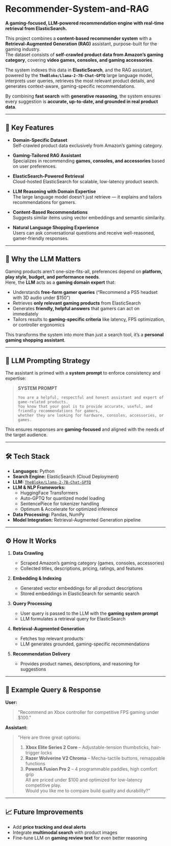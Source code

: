 # Recommender-System-and-RAG

**A gaming-focused, LLM-powered recommendation engine with real-time retrieval from ElasticSearch.**  

This project combines a **content-based recommender system** with a **Retrieval-Augmented Generation (RAG)** assistant, purpose-built for the gaming industry.  
The dataset consists of **self-crawled product data from Amazon’s gaming category**, covering **video games, consoles, and gaming accessories**.  

The system indexes this data in **ElasticSearch**, and the RAG assistant, powered by the **`TheBloke/Llama-2-7B-Chat-GPTQ`** large language model, interprets user queries, retrieves the most relevant product details, and generates context-aware, gaming-specific recommendations.

By combining **fast search** with **generative reasoning**, the system ensures every suggestion is **accurate, up-to-date, and grounded in real product data**.

---

## 🚀 Key Features

- **Domain-Specific Dataset**  
  Self-crawled product data exclusively from Amazon’s gaming category.

- **Gaming-Tailored RAG Assistant**  
  Specializes in recommending **games, consoles, and accessories** based on user preferences.

- **ElasticSearch-Powered Retrieval**  
  Cloud-hosted ElasticSearch for scalable, low-latency product search.

- **LLM Reasoning with Domain Expertise**  
  The large language model doesn’t just retrieve — it explains and tailors recommendations for gamers.

- **Content-Based Recommendations**  
  Suggests similar items using vector embeddings and semantic similarity.

- **Natural Language Shopping Experience**  
  Users can ask conversational questions and receive well-reasoned, gamer-friendly responses.

---

## 🧠 Why the LLM Matters

Gaming products aren’t one-size-fits-all, preferences depend on **platform, play style, budget, and performance needs**.  
Here, the **LLM** acts as a **gaming domain expert** that:

- Understands **free-form gamer queries** (“Recommend a PS5 headset with 3D audio under $150”)  
- Retrieves **only relevant gaming products** from ElasticSearch  
- Generates **friendly, helpful answers** that gamers can act on immediately  
- Tailors results to **gaming-specific criteria** like latency, FPS optimization, or controller ergonomics

This transforms the system into more than just a search tool, it’s a **personal gaming shopping assistant**.

---

## 🧩 LLM Prompting Strategy

The assistant is primed with a **system prompt** to enforce consistency and expertise:

> **SYSTEM PROMPT**
> ```
> You are a helpful, respectful and honest assistant and expert of game-related products.  
> You know that your goal is to provide accurate, useful, and friendly recommendations for gamers,  
> whether they are looking for hardware, consoles, accessories, or games.
> ```

This ensures responses are **gaming-focused** and aligned with the needs of the target audience.

---

## 🛠 Tech Stack

- **Languages:** Python  
- **Search Engine:** ElasticSearch (Cloud Deployment)  
- **LLM:** [`TheBloke/Llama-2-7B-Chat-GPTQ`](https://huggingface.co/TheBloke/Llama-2-7B-Chat-GPTQ)  
- **LLM & NLP Frameworks:**  
  - HuggingFace Transformers  
  - Auto-GPTQ for quantized model loading  
  - SentencePiece for tokenizer handling  
  - Optimum & Accelerate for optimized inference  
- **Data Processing:** Pandas, NumPy  
- **Model Integration:** Retrieval-Augmented Generation pipeline

---

## ⚙️ How It Works

1. **Data Crawling**  
   - Scraped Amazon’s gaming category (games, consoles, accessories)  
   - Collected titles, descriptions, pricing, ratings, and features

2. **Embedding & Indexing**  
   - Generated vector embeddings for all product descriptions  
   - Stored embeddings in ElasticSearch for semantic search

3. **Query Processing**  
   - User query is passed to the LLM with the **gaming system prompt**  
   - LLM formulates a retrieval query for ElasticSearch

4. **Retrieval-Augmented Generation**  
   - Fetches top relevant products  
   - LLM generates grounded, gaming-specific recommendations

5. **Recommendation Delivery**  
   - Provides product names, descriptions, and reasoning for suggestions

---

## 💬 Example Query & Response

**User:**  
> "Recommend an Xbox controller for competitive FPS gaming under $100."

**Assistant:**  
> "Here are three great options:  
> 1. **Xbox Elite Series 2 Core** – Adjustable-tension thumbsticks, hair-trigger locks  
> 2. **Razer Wolverine V2 Chroma** – Mecha-tactile buttons, remappable functions  
> 3. **PowerA Fusion Pro 2** – 4 programmable paddles, high comfort grip  
> All are priced under $100 and optimized for low-latency competitive play.  
> Would you like me to compare build quality and durability?"

---

## 📈 Future Improvements

- Add **price tracking and deal alerts**  
- Integrate **multimodal search** with product images  
- Fine-tune LLM on **gaming review text** for even better reasoning  
